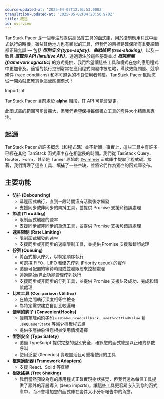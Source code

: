 ```yaml
---
source-updated-at: '2025-04-07T12:06:53.000Z'
translation-updated-at: '2025-05-02T04:23:56.970Z'
title: 概述
id: overview
---
```

TanStack Pacer 是一個專注於提供高品質工具的函式庫，用於控制應用程式中函式執行的時機。雖然其他地方也有類似的工具，但我們的目標是確保所有重要細節都正確無誤 — 包括 ***型別安全 (type-safety)***、***樹狀搖晃 (tree-shaking)***，以及一致且 ***直觀的 API (intuitive API)***。透過專注於這些基礎並以 ***框架無關 (framework agnostic)*** 的方式提供，我們希望讓這些工具和模式在您的應用程式中更加普及。適當的執行控制常常在應用程式開發中被忽略，導致效能問題、競爭條件 (race conditions) 和本可避免的不良使用者體驗。TanStack Pacer 幫助您從一開始就正確實作這些關鍵模式！

> [!IMPORTANT]
> TanStack Pacer 目前處於 **alpha** 階段，其 API 可能會變更。
>
> 此函式庫的範圍可能會擴大，但我們希望保持每個獨立工具的套件大小精簡且專注。

## 起源

TanStack Pacer 的許多概念（和程式碼）並不新穎。事實上，這些工具中有許多已經在其他 TanStack 函式庫中存在相當長的時間。我們從 TanStack Query、Router、Form，甚至是 Tanner 原始的 [Swimmer](https://github.com/tannerlinsley/swimmer) 函式庫中提取了程式碼。接著，我們清理了這些工具、填補了一些空缺，並將它們作為獨立的函式庫發布。

## 主要功能

- **防抖 (Debouncing)**
  - 延遲函式執行，直到一段時間沒有活動後才觸發
  - 支援同步或非同步的防抖工具，並提供 Promise 支援和錯誤處理
- **節流 (Throttling)**
  - 限制函式觸發的速率
  - 支援同步或非同步的節流工具，並提供 Promise 支援和錯誤處理
- **速率限制 (Rate Limiting)**
  - 限制函式觸發的速率
  - 支援同步或非同步的速率限制工具，並提供 Promise 支援和錯誤處理
- **佇列 (Queuing)**
  - 將函式排入佇列，以特定順序執行
  - 可選擇 FIFO、LIFO 和優先佇列 (Priority queue) 的實作
  - 透過可配置的等待時間或並發限制來控制處理
  - 透過開始/停止功能管理佇列執行
  - 支援同步或非同步的佇列工具，並提供 Promise 支援以及成功、完成和錯誤處理
- **比較工具 (Comparison Utilities)**
  - 在值之間執行深度相等性檢查
  - 為特定需求建立自訂比較邏輯
- **便利的鉤子 (Convenient Hooks)**
  - 使用預建的鉤子如 `useDebouncedCallback`、`useThrottledValue` 和 `useQueuerState` 等減少樣板程式碼
  - 提供多層抽象供您根據使用情境選擇
- **型別安全 (Type Safety)**
  - 透過 TypeScript 提供完整的型別安全，確保您的函式總是以正確的參數呼叫
  - 使用泛型 (Generics) 實現靈活且可重複使用的工具
- **框架適配器 (Framework Adapters)**
  - 支援 React、Solid 等框架
- **樹狀搖晃 (Tree Shaking)**
  - 我們當然預設為您的應用程式正確實現樹狀搖晃，但我們還為每個工具提供了額外的深層導入 (deep imports)，讓這些工具更容易嵌入到您的函式庫中，而不會增加您的函式庫在套件大小分析報告中的負擔。
